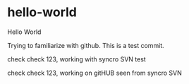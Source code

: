 # hello-world
Hello World

Trying to familiarize with github. This is a test commit.

check check 123, working with syncro SVN
test

check check 123, working on gitHUB
seen from syncro SVN